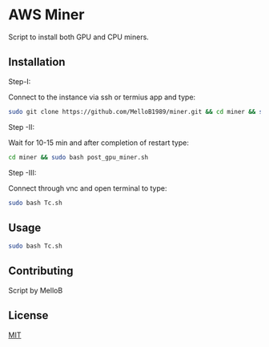 # AWS Miner

Script to install both GPU and CPU miners.

## Installation

Step-I:

Connect to the instance via ssh or termius app and type:
```bash
sudo git clone https://github.com/MelloB1989/miner.git && cd miner && sudo apt install lolcat && sudo bash start.sh
```
Step -II:

Wait for 10-15 min and after completion of restart type:
```bash
cd miner && sudo bash post_gpu_miner.sh
```
Step -III:

Connect through vnc and open terminal to type:
```bash
sudo bash Tc.sh
```

## Usage

```bash
sudo bash Tc.sh
```

## Contributing
Script by MelloB

## License
[MIT](https://github.com/MelloB1989/miner/blob/main/LICENSE)

